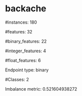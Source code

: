 # backache

#instances: 180

#features: 32

  #binary_features: 22

  #integer_features: 4

  #float_features: 6

Endpoint type: binary

#Classes: 2

Imbalance metric: 0.521604938272


